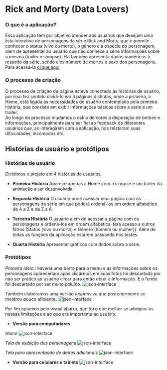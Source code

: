 # Rick and Morty (Data Lovers)
### O que é a aplicação?
Essa aplicação tem por objetivo atender aos usuários que desejam uma lista interativa de personagens da série Rick and Morty, que o permite conhecer o status (vivo ou morto), o gênero e a espécie do personagem, além de apresentar ao usuário que não conhece a série informações sobre a mesma (trailer e sinopse). Ela também apresenta dados numéricos à respeito da série, sendo eles número de mortos e sexo dos personagens.
Para acessá-la [clique aqui](https://github.com/milaroque/SAP004-data-lovers/src)
### O processo de criação

O processo de criação da página esteve conectado às histórias de usuário, por isso fez sentido dividi-lo em 3 páginas distintas, onde a primeira, a Home, está ligada às necessidades do usuário contemplado pela primeira história, que consiste em exibir informações básicas sobre a série e um trailer.  
Ao longo do processo mudamos o estilo de cores a disposição de botões e informações, principalmente para ser fiel ao feedback de diferentes usuários que, ao interagirem com a aplicação, nos relataram suas dificuldades, incômodos etc.
## Histórias de usuário e protótipos

### Histórias de usuário
Dividimos o projeto em 4 histórias de usuários.
 - **Primeira História**
Aparece apenas a Home com a sinopse e um trailer da animação a ser desenvolvida.

 - **Segunda História**
O usuário pode acessar uma página com os personagens da série em que poderá ordená-los em ordem alfabética de A a Z e de Z a A 

 - **Terceira História**
 O usuário além de acessar a página com os personagens e ordená-los em ordem alfabética, terá acesso a outros filtros (Status (vivo ou morto) e Gênero (homem ou mulher)). Além de todas as funções da aplicação estarem passando nos testes.
 
 - **Quarta História**
  Apresentar gráficos com dados sobre a série.

### Protótipos 
*Primeira ideia* : haveria uma barra para o menu e as informações sobre os personagens apareceriam após clicarmos em suas fotos foi descartada por não ser prático ao usuário clicar para então obter a informação. E o fundo foi descartado por ser muito poluído.
![json-interface](https://lh3.googleusercontent.com/5MP_8fdejovs055qqxIv3V5PpJvpRr4Nt8hoKvohsp9zdPgPVvbq9CC1VcjxgX1Ohr3Nqrp6JI3iaedko7Po5vv0l3lfmtkIHmDM8NNTd04kyKOU9UG-egIk2Z2sE1OiyqVnU1z6DwxAm-WE3nbqaDKdEUGb5lBTc1MJ6CH4_CoWAH2NMotIOV8paFfNAAqC9GAfPwhZd_-Gw8t9kBqSp4hf1odVEo5hDhm3Ajjx0MyKRuppuYlV5gVSs4cuoNi2j4_OjjAxKQa41AhrzO2lq5MDSTnJWesPqHlelyRocLSi7tS-Yy23-CVSviP0bH6m-7NJf6y1DejvXXHwqR4GrCupvNde2xKoNvvhb3SmeuUdt-ztLOjJaLa0Xn0qPwuu5VO3djZjrbnnQcfj7eVA-qRW5OpXS1kQQbGyLokuWY56gKQv7GtY24_hM0mAMFhl9UvVEhYHi-xUNjTjLcLvoIY_QiwIbOjQ6G-ErJ-DAXg24soaiBWVc4vWdIzm4FuCIwFEySMghlTQvmBBk8Wo-PuBD3TSkAEXATfBUSMas9uqLSttVAnoadPXqJbputNvZ9wD7eRsvM_rKCmicExOBCA-c29d6R3ZNhJhTxU1ngoNbn4QlZ6kyaHmv9jgcTsJ7pqhkWFjGY2ZoAMwYIn_osh9eohpBSE7G9iyjdseZfrYwoDwvpPxYtmzxyo15g=w1169-h370-no?authuser=0)

Também elaboramos uma versão responsiva que posteriormente se mostrou pouco eficiente:
![json-interface](https://lh3.googleusercontent.com/bK806vkntSCgd50fNwcjr9GTIklyzB6goXVbPIPraOMNG6F6_V7GDPRV4nyN1y8okSgB4Y3138-JUAGtUsyt4qUZZ2ZIA2Q-eDQl1bYr3lh4M1_WEllwJ5y56CZArQ4t3sFHHv3sYSh_G4gVdABMOi702GU2c3uqyAVbLt2NMZ4S0S4e8_SbV6IWQkSQm72pJ5pqvWZtgLs9cZyry6f1qyEaQVq-4lBfUZjm9bFDn1-x89RQL_nChtlIoj3xEIUyGnuS7Eye_ss5-ocrofMrcCuo53Zx-eNIlcip4pHVzENcYgJFE830wzZOKjeiyBWmHzYOy4dDaUMXW_0QLBpGi-D1xNOxOG40_Hh1c0XgbijRNT2UskvbBb9uXzzxpy0df4gbyptKCsE8gxE1nqx1voP85O2EqWbYN6Zs3nIPvLyH9r_d6b69UmYsgNrUY2bGwCKIP0M_r4FkfX703ags18RYZ6vraJ8kS_vy5RyERw1GgZVl8pyE9c-9S9u3AjttFKzYGIcv6JBM8Orl91FSSWOz-OxHOdIkBiQ7FIK3xCU9aTXfvsD6i_dkR1LXEvXxCBFiRvIzK7FmmR81nZQ4Kp_plfsdsALw8M8OcWB_l8n3EdwpfrfsFAUfpFdXmc6dL_Wu68xL2ImhGGIA9s5XoLze2c_vtbx2ryc_InHUOWeUPHvCUVyjzw7Q254eRA=w617-h412-no?authuser=0)

Por fim optamos pelo visual abaixo, que foi o que melhor se adequou às nossas limitações e ao que era importante ao usuário.

 - **Versão para computadores**

*Home*
![json-interface](https://lh3.googleusercontent.com/JhCaxuVXaQUIfq0_MK0EHvvJ8dUJAI5Cn9_gi-V8nBE1aY0jnWUYEMIqxD2OnNCoGyx53K-W4biZJ2eP1NNqgTlAdfEncqT3JFwRNdOKoDdsLKoUCOwZztp3OQUCLUd2rbcOXGiOvoko0PrvRCKH_8PJ_TEKWf05W1ui6GjmqRhuNanysYPPms7fu-MMamrbmKtOnYvNgckMPJjPdFM2sohejfCdj0J9xud60tPj53zAPt2wcaghUXofPvTsLdltSlrOBEilSPUn2fZ6pAYOCeuziKGBcasl-Yp0oG4o2qMf8piUP2cGUrknrAFBPWUcBLL-VFkOquXvPfVfOGo0_ydesqJ6M5sH8BBvYXG-IYBz8yo_9u7aDLYfEI737ocweJl-DsRx1a86MeXelPv_oOHfu5nImnHxzIas5mwBNA4ctILSuxrqWGnDNG6dEbbIoEIcR2D3UAPTPen-5hWkwgLAiHwkb4-SSdPOjKrLVvt89D53QWlm5dbug9ZQ01Al-09DaQPMzbJk__9goZY8KF8ayMMpCiIiCMRQzNtjNMcCzhEwbyADvniOlzAfVDLP42gmqXwLid2LhIsCFzxxzIRAVK-DXVTHgDCuaz67AiyaTraZ21e1yTOgY_Bu5BNEf61EZbu0hk6t4Xkg63D4ANKbLfzRFPmvBKJdV56pprNGhV-WbuOpjqmpnjikyw=w1365-h669-no?authuser=0)

*Tela de exibição dos personagens*
![json-interface](https://lh3.googleusercontent.com/_wR99V4f5Mhcqh1CFXuYdRmLNrZzkOwh6frmzRJbRz8ON9iUtAuP6ad6Y-6hABHRXysvwSi4wyOm9ow3iWfaxN-hKBGgR3ZzWgGHbk23n5b_6x8hwpuylFJtkfNuN1v8JBqqlFiCh7cbrF9byzQDTCfTrQEpKNdfApT4JZQBXhXAvp-8mytik2qUKbrOGjHDbRtT3lbZck63Tm-8y05s9FpEZHAeRHHaxiyRDq22CYDNdNh1WHm7cbVNnFAD_4TjLpeRzpdtxU9Aztf9fE_GhNFHCdoNwBOKkt4Xte39i9YP6xoro3Dz-ztbbzutxde0KWqHPIj2UAVHiEJhg8H_HZ0Ti8U6x6L-ouwRmA0eTVzpleMKa6wZlSEsBJUlKTFZfqXhUIhDjnk0CV6tntS03gm9FdXOtg-1yLyg272ixcKQwNsg_wqjxtJPQ3fhi1h_-X5kEI-k_0YRS7IxDi_xnP12t3N0mpYLJlrpmQJtehPUOCB04kg0d-PueVy_7rNBpWfhIobJJhew63H9CVgq2Amb1kkV2qG896K7v5-1e4EMINXOpuj2dkYmq2Lvo5z5ASxf-xpufaICVZuRJ2TDLqs-AZY6RdfuXpTTQhrLXpzJ5tNIpfd4OEuyDNuSm2WNPbwrVAmGaC25mXbEPyJ1K2Y-qMOSv1q86gh5-Qs3ft2o26BX6fMu6EE0k5Fr2Q=w1346-h669-no?authuser=0)

*Tela para apresentação de dados adicionais*
![json-interface](https://lh3.googleusercontent.com/3OPyrl3hAkMyaz7mRPGJq9WkYn5Z8QuQCHh7nQ_VYcJzv-S5OPQc9_N4E5Q0nyWtieev2RHtJ38QXkFbMErsRz7TpkDp841HdnlfRBnaytB_0SZWYeNHeuhd3Dal_FIbi4JgK4hCBIqsnGwqpvEnvIkGgmzMJHouJKPN_6XvGVgzgAaki2Q8L4lu-7h3O-deCQ__ryT4t42VWPsn51KQq7i5KD8ctn6wXOHKEMaSElbeWd8svruKR-o9Ozu3dEhMjoYKHDqPYFdRfIVks-X4WWwoewe_Z3AvjPbedTY2qWzE2p-i2kMLjBpBSaUAOIf2uNIR_FKaEHiDJ2PPcqBB8rlQkBxybyfgxY4tHpD6qqJNHKC11PaodCxMjWVKei1ZyZ9xTkvqbQJqyfRTJDOjuvG0SGngeqlqqSENlWTHxXO9X1txmgMGPvVTfrU2n-h5rPhQ3yOwG_yILZteGZkGyWuPmAp_OlY9_RujQy9ur-HXtL2ncwy0XX4--b4W4HREGhDu3rfSnRHPeHnke4Sn2SJqpGHF7IN8SXNDy58piugneq3YdIQ1Awu_d_24e5saWcbVP2uIqQ4KjA-W0FeEzQWsPpXrpCYl43MR1Q18y2fM3OiSlTMFlu7SwNdJ9bRc7SpEGf5etNlqgSghqyQFE9YaR0XKb47XOCJh8Mjl4CkRCF9Lr4e2YfiKBPtcSA=w1347-h669-no?authuser=0)

 - **Versão para celulares e tablets**
 ![json-interface](https://lh3.googleusercontent.com/R04XcGCV0AYBvAw_3w3gZWCCdLtuwWfIyy_4_fXCCeCseE-9y2x5-SLl6DjwaAH2meLWEfQp7J-FdIxVjRIkELsolZTxZxjWfdBghgGoRjLkHxl49ehpfz57_hW9eLyuklJx5-gi5WLFrVAUE_TAZfnUYj_ziae-IrCZLcRQES_o0K42paX5AokPo7vVbhO_8hjx1BtqG2OezPD7du9ibPflLrPlpDmxwJDxKynWj23umKsuL95itSFE9jGqrSbKWHouIDU1TDk_8GVQtVx9wsMlVi9zvypa-JQIeN4pTSq-uaHoRvwdsyeeLFTf-r5rr1CUwmsXZl4k15d53muBh1KM_ZMXGHjW0Xx7cqu7v5DikQgRRqMGkit6FO_e1uiuHr5A2viid1omhF70_s3NT5_EvNojnYLGFL-7saFSFkNakzbtVr7uqxUlp1mHLhNaYs__mLwftMvUXdmwORigZURw9uxQEdTC4subtE3NDSXp7JKj5pxY0k-jhrIzWWnVv37InlRj6wOoXWFMLfie9JRkt2thwaOuDSu55aXW3X__YPbVn9okcWFdvksei27ODk2qm2a7osacEcTgM3qZB_XAwRRHJ7AN4GAfJiBW0My4I6LCjb2S-7LIoJzPWmkUBXSWCzKcU5KK2v4SJN0PNJrEHhghaAtA7MF3dDXXwrRALjVdZ0szQbkeGBZ0Kg=w688-h419-no?authuser=0)
